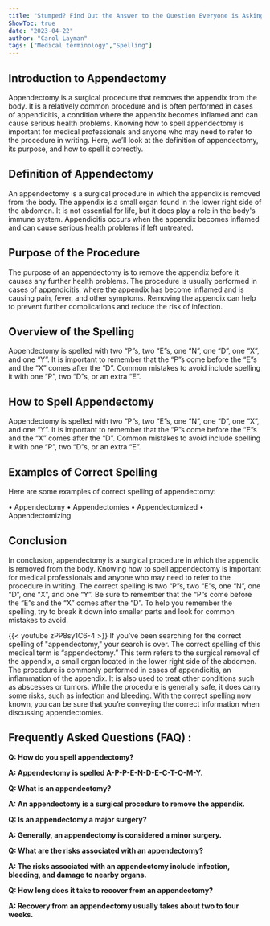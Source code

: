 ```yaml
---
title: "Stumped? Find Out the Answer to the Question Everyone is Asking: How Do You Spell Appendectomy?"
ShowToc: true 
date: "2023-04-22"
author: "Carol Layman" 
tags: ["Medical terminology","Spelling"]
---
```

## Introduction to Appendectomy

Appendectomy is a surgical procedure that removes the appendix from the body. It is a relatively common procedure and is often performed in cases of appendicitis, a condition where the appendix becomes inflamed and can cause serious health problems. Knowing how to spell appendectomy is important for medical professionals and anyone who may need to refer to the procedure in writing. Here, we’ll look at the definition of appendectomy, its purpose, and how to spell it correctly. 

## Definition of Appendectomy 

An appendectomy is a surgical procedure in which the appendix is removed from the body. The appendix is a small organ found in the lower right side of the abdomen. It is not essential for life, but it does play a role in the body's immune system. Appendicitis occurs when the appendix becomes inflamed and can cause serious health problems if left untreated. 

## Purpose of the Procedure

The purpose of an appendectomy is to remove the appendix before it causes any further health problems. The procedure is usually performed in cases of appendicitis, where the appendix has become inflamed and is causing pain, fever, and other symptoms. Removing the appendix can help to prevent further complications and reduce the risk of infection. 

## Overview of the Spelling

Appendectomy is spelled with two “P”s, two “E”s, one “N”, one “D”, one “X”, and one “Y”. It is important to remember that the “P”s come before the “E”s and the “X” comes after the “D”. Common mistakes to avoid include spelling it with one “P”, two “D”s, or an extra “E”. 

## How to Spell Appendectomy

Appendectomy is spelled with two “P”s, two “E”s, one “N”, one “D”, one “X”, and one “Y”. It is important to remember that the “P”s come before the “E”s and the “X” comes after the “D”. Common mistakes to avoid include spelling it with one “P”, two “D”s, or an extra “E”. 

## Examples of Correct Spelling

Here are some examples of correct spelling of appendectomy:

• Appendectomy
• Appendectomies
• Appendectomized
• Appendectomizing

## Conclusion

In conclusion, appendectomy is a surgical procedure in which the appendix is removed from the body. Knowing how to spell appendectomy is important for medical professionals and anyone who may need to refer to the procedure in writing. The correct spelling is two “P”s, two “E”s, one “N”, one “D”, one “X”, and one “Y”. Be sure to remember that the “P”s come before the “E”s and the “X” comes after the “D”. To help you remember the spelling, try to break it down into smaller parts and look for common mistakes to avoid.

{{< youtube zPP8sy1C6-4 >}} 
If you’ve been searching for the correct spelling of "appendectomy," your search is over. The correct spelling of this medical term is “appendectomy.” This term refers to the surgical removal of the appendix, a small organ located in the lower right side of the abdomen. The procedure is commonly performed in cases of appendicitis, an inflammation of the appendix. It is also used to treat other conditions such as abscesses or tumors. While the procedure is generally safe, it does carry some risks, such as infection and bleeding. With the correct spelling now known, you can be sure that you’re conveying the correct information when discussing appendectomies.

## Frequently Asked Questions (FAQ) :
**Q: How do you spell appendectomy?**

**A: Appendectomy is spelled A-P-P-E-N-D-E-C-T-O-M-Y.**

**Q: What is an appendectomy?**

**A: An appendectomy is a surgical procedure to remove the appendix.**

**Q: Is an appendectomy a major surgery?**

**A: Generally, an appendectomy is considered a minor surgery.**

**Q: What are the risks associated with an appendectomy?**

**A: The risks associated with an appendectomy include infection, bleeding, and damage to nearby organs.**

**Q: How long does it take to recover from an appendectomy?**

**A: Recovery from an appendectomy usually takes about two to four weeks.**





